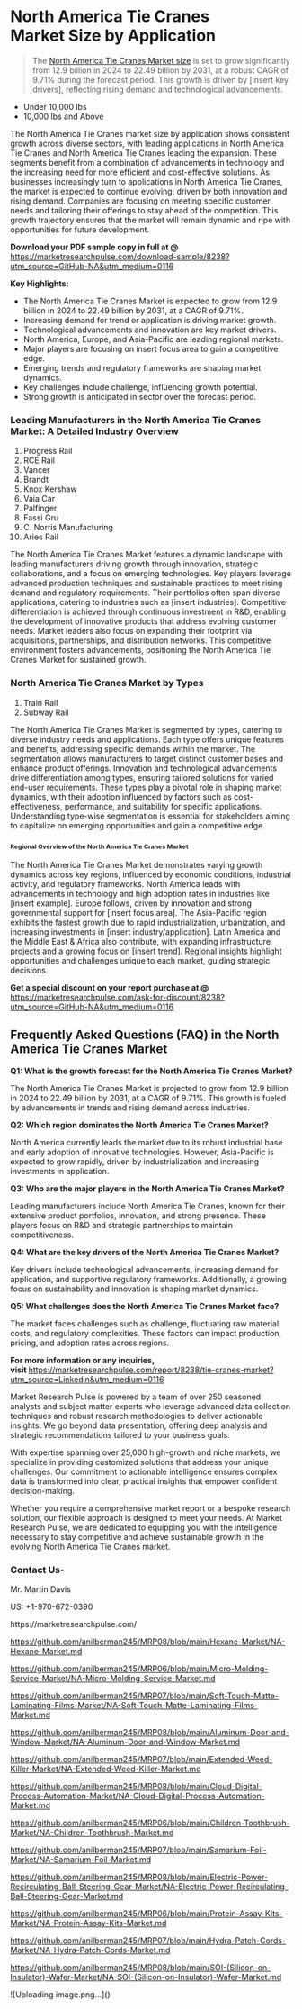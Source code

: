 <h1>North America Tie Cranes Market&nbsp;Size by Application</h1><blockquote><p>The <a href="https://marketresearchpulse.com/download-sample/8238?utm_source=GitHub-NA&amp;utm_medium=0116">North America Tie Cranes Market size</a> is set to grow significantly from 12.9 billion in 2024 to 22.49 billion by 2031, at a robust CAGR of 9.71% during the forecast period. This growth is driven by [insert key drivers], reflecting rising demand and technological advancements.</p></blockquote><ul><li>Under 10,000 lbs<li> 10,000 lbs and Above</li></ul><p>The North America Tie Cranes market size by application shows consistent growth across diverse sectors, with leading applications in North America Tie Cranes and North America Tie Cranes leading the expansion. These segments benefit from a combination of advancements in technology and the increasing need for more efficient and cost-effective solutions. As businesses increasingly turn to applications in North America Tie Cranes, the market is expected to continue evolving, driven by both innovation and rising demand. Companies are focusing on meeting specific customer needs and tailoring their offerings to stay ahead of the competition. This growth trajectory ensures that the market will remain dynamic and ripe with opportunities for future development.</p><p><strong>Download your PDF sample copy in full at @ </strong><a href="https://marketresearchpulse.com/download-sample/8238?utm_source=GitHub-NA&amp;utm_medium=0116">https://marketresearchpulse.com/download-sample/8238?utm_source=GitHub-NA&amp;utm_medium=0116</a></p><p><strong>Key Highlights: </strong></p><ul><li>The North America Tie Cranes Market is expected to grow from 12.9 billion in 2024 to 22.49 billion by 2031, at a CAGR of 9.71%.</li><li>Increasing demand for trend or application is driving market growth.</li><li>Technological advancements and innovation are key market drivers.</li><li>North America, Europe, and Asia-Pacific are leading regional markets.</li><li>Major players are focusing on insert focus area to gain a competitive edge.</li><li>Emerging trends and regulatory frameworks are shaping market dynamics.</li><li>Key challenges include challenge, influencing growth potential.</li><li>Strong growth is anticipated in sector over the forecast period.</li></ul><h3>Leading Manufacturers in the North America Tie Cranes Market: A Detailed Industry Overview</h3><ol><li>Progress Rail</li><li>RCE Rail</li><li>Vancer</li><li>Brandt</li><li>Knox Kershaw</li><li>Vaia Car</li><li>Palfinger</li><li>Fassi Gru</li><li>C. Norris Manufacturing</li><li>Aries Rail</li></ol><div class="flex max-w-full flex-col flex-grow"><div class="min-h-8 text-message flex w-full flex-col items-end gap-2 whitespace-normal break-words [.text-message+&amp;]:mt-5" dir="auto" data-message-author-role="assistant" data-message-id="fd8432e4-4910-450d-b182-61b7bfb0a01f" data-message-model-slug="gpt-4o"><div class="flex w-full flex-col gap-1 empty:hidden first:pt-[3px]"><div class="markdown prose w-full break-words dark:prose-invert light"><p>The North America Tie Cranes Market features a dynamic landscape with leading manufacturers driving growth through innovation, strategic collaborations, and a focus on emerging technologies. Key players leverage advanced production techniques and sustainable practices to meet rising demand and regulatory requirements. Their portfolios often span diverse applications, catering to industries such as [insert industries]. Competitive differentiation is achieved through continuous investment in R&amp;D, enabling the development of innovative products that address evolving customer needs. Market leaders also focus on expanding their footprint via acquisitions, partnerships, and distribution networks. This competitive environment fosters advancements, positioning the North America Tie Cranes Market for sustained growth.</p></div></div></div></div><h3>North America Tie Cranes Market by Types</h3><ol><li>Train Rail<li> Subway Rail</li></ol><div class="flex max-w-full flex-col flex-grow"><div class="min-h-8 text-message flex w-full flex-col items-end gap-2 whitespace-normal break-words [.text-message+&amp;]:mt-5" dir="auto" data-message-author-role="assistant" data-message-id="084470be-0bb7-4664-bddf-5156b4f41249" data-message-model-slug="gpt-4o-mini"><div class="flex w-full flex-col gap-1 empty:hidden first:pt-[3px]"><div class="markdown prose w-full break-words dark:prose-invert light"><p>The North America Tie Cranes Market is segmented by types, catering to diverse industry needs and applications. Each type offers unique features and benefits, addressing specific demands within the market. The segmentation allows manufacturers to target distinct customer bases and enhance product offerings. Innovation and technological advancements drive differentiation among types, ensuring tailored solutions for varied end-user requirements. These types play a pivotal role in shaping market dynamics, with their adoption influenced by factors such as cost-effectiveness, performance, and suitability for specific applications. Understanding type-wise segmentation is essential for stakeholders aiming to capitalize on emerging opportunities and gain a competitive edge.</p></div></div></div></div><h3><span style="font-size: 11px;">Regional Overview of the North America Tie Cranes Market</span></h3><div class="flex max-w-full flex-col flex-grow"><div class="min-h-8 text-message flex w-full flex-col items-end gap-2 whitespace-normal break-words [.text-message+&amp;]:mt-5" dir="auto" data-message-author-role="assistant" data-message-id="e9038762-ce64-4e30-91c9-9bd413514231" data-message-model-slug="gpt-4o-mini"><div class="flex w-full flex-col gap-1 empty:hidden first:pt-[3px]"><div class="markdown prose w-full break-words dark:prose-invert light"><p>The North America Tie Cranes Market demonstrates varying growth dynamics across key regions, influenced by economic conditions, industrial activity, and regulatory frameworks. North America leads with advancements in technology and high adoption rates in industries like [insert example]. Europe follows, driven by innovation and strong governmental support for [insert focus area]. The Asia-Pacific region exhibits the fastest growth due to rapid industrialization, urbanization, and increasing investments in [insert industry/application]. Latin America and the Middle East &amp; Africa also contribute, with expanding infrastructure projects and a growing focus on [insert trend]. Regional insights highlight opportunities and challenges unique to each market, guiding strategic decisions.</p></div></div></div></div><p><strong>Get a special discount on your report purchase at @ </strong><a href="https://marketresearchpulse.com/ask-for-discount/8238?utm_source=GitHub-NA&amp;utm_medium=0116">https://marketresearchpulse.com/ask-for-discount/8238?utm_source=GitHub-NA&amp;utm_medium=0116</a></p><h2>Frequently Asked Questions (FAQ) in the North America Tie Cranes Market</h2><p><strong>Q1: What is the growth forecast for the North America Tie Cranes Market?</strong></p><p>The North America Tie Cranes Market is projected to grow from 12.9 billion in 2024 to 22.49 billion by 2031, at a CAGR of 9.71%. This growth is fueled by advancements in trends and rising demand across industries.</p><p><strong>Q2: Which region dominates the North America Tie Cranes Market?</strong></p><p>North America currently leads the market due to its robust industrial base and early adoption of innovative technologies. However, Asia-Pacific is expected to grow rapidly, driven by industrialization and increasing investments in application.</p><p><strong>Q3: Who are the major players in the North America Tie Cranes Market?</strong></p><p>Leading manufacturers include North America Tie Cranes, known for their extensive product portfolios, innovation, and strong presence. These players focus on R&amp;D and strategic partnerships to maintain competitiveness.</p><p><strong>Q4: What are the key drivers of the North America Tie Cranes Market?</strong></p><p>Key drivers include technological advancements, increasing demand for application, and supportive regulatory frameworks. Additionally, a growing focus on sustainability and innovation is shaping market dynamics.</p><p><strong>Q5: What challenges does the North America Tie Cranes Market face?</strong></p><p>The market faces challenges such as challenge, fluctuating raw material costs, and regulatory complexities. These factors can impact production, pricing, and adoption rates across regions.</p><p><strong>For more information or any inquiries, visit&nbsp;</strong><a href="https://marketresearchpulse.com/report/8238/tie-cranes-market?utm_source=Linkedin&utm_medium=0116">https://marketresearchpulse.com/report/8238/tie-cranes-market?utm_source=Linkedin&utm_medium=0116</a></p><p>Market Research Pulse is powered by a team of over 250 seasoned analysts and subject matter experts who leverage advanced data collection techniques and robust research methodologies to deliver actionable insights. We go beyond data presentation, offering deep analysis and strategic recommendations tailored to your business goals.</p><p>With expertise spanning over 25,000 high-growth and niche markets, we specialize in providing customized solutions that address your unique challenges. Our commitment to actionable intelligence ensures complex data is transformed into clear, practical insights that empower confident decision-making.</p><p>Whether you require a comprehensive market report or a bespoke research solution, our flexible approach is designed to meet your needs. At Market Research Pulse, we are dedicated to equipping you with the intelligence necessary to stay competitive and achieve sustainable growth in the evolving North America Tie Cranes market.</p><h3><strong>Contact Us-</strong></h3><p>Mr. Martin Davis</p><p>US: +1-970-672-0390</p><p>https://marketresearchpulse.com/</p><p><a href="https://github.com/anilberman245/MRP08/blob/main/Hexane-Market/NA-Hexane-Market.md">https://github.com/anilberman245/MRP08/blob/main/Hexane-Market/NA-Hexane-Market.md</a></p><p><a href="https://github.com/anilberman245/MRP06/blob/main/Micro-Molding-Service-Market/NA-Micro-Molding-Service-Market.md">https://github.com/anilberman245/MRP06/blob/main/Micro-Molding-Service-Market/NA-Micro-Molding-Service-Market.md</a></p><p><a href="https://github.com/anilberman245/MRP07/blob/main/Soft-Touch-Matte-Laminating-Films-Market/NA-Soft-Touch-Matte-Laminating-Films-Market.md">https://github.com/anilberman245/MRP07/blob/main/Soft-Touch-Matte-Laminating-Films-Market/NA-Soft-Touch-Matte-Laminating-Films-Market.md</a></p><p><a href="https://github.com/anilberman245/MRP08/blob/main/Aluminum-Door-and-Window-Market/NA-Aluminum-Door-and-Window-Market.md">https://github.com/anilberman245/MRP08/blob/main/Aluminum-Door-and-Window-Market/NA-Aluminum-Door-and-Window-Market.md</a></p><p><a href="https://github.com/anilberman245/MRP07/blob/main/Extended-Weed-Killer-Market/NA-Extended-Weed-Killer-Market.md">https://github.com/anilberman245/MRP07/blob/main/Extended-Weed-Killer-Market/NA-Extended-Weed-Killer-Market.md</a></p><p><a href="https://github.com/anilberman245/MRP08/blob/main/Cloud-Digital-Process-Automation-Market/NA-Cloud-Digital-Process-Automation-Market.md">https://github.com/anilberman245/MRP08/blob/main/Cloud-Digital-Process-Automation-Market/NA-Cloud-Digital-Process-Automation-Market.md</a></p><p><a href="https://github.com/anilberman245/MRP06/blob/main/Children-Toothbrush-Market/NA-Children-Toothbrush-Market.md">https://github.com/anilberman245/MRP06/blob/main/Children-Toothbrush-Market/NA-Children-Toothbrush-Market.md</a></p><p><a href="https://github.com/anilberman245/MRP07/blob/main/Samarium-Foil-Market/NA-Samarium-Foil-Market.md">https://github.com/anilberman245/MRP07/blob/main/Samarium-Foil-Market/NA-Samarium-Foil-Market.md</a></p><p><a href="https://github.com/anilberman245/MRP08/blob/main/Electric-Power-Recirculating-Ball-Steering-Gear-Market/NA-Electric-Power-Recirculating-Ball-Steering-Gear-Market.md">https://github.com/anilberman245/MRP08/blob/main/Electric-Power-Recirculating-Ball-Steering-Gear-Market/NA-Electric-Power-Recirculating-Ball-Steering-Gear-Market.md</a></p><p><a href="https://github.com/anilberman245/MRP06/blob/main/Protein-Assay-Kits-Market/NA-Protein-Assay-Kits-Market.md">https://github.com/anilberman245/MRP06/blob/main/Protein-Assay-Kits-Market/NA-Protein-Assay-Kits-Market.md</a></p><p><a href="https://github.com/anilberman245/MRP07/blob/main/Hydra-Patch-Cords-Market/NA-Hydra-Patch-Cords-Market.md">https://github.com/anilberman245/MRP07/blob/main/Hydra-Patch-Cords-Market/NA-Hydra-Patch-Cords-Market.md</a></p><p><a href="https://github.com/anilberman245/MRP08/blob/main/SOI-(Silicon-on-Insulator)-Wafer-Market/NA-SOI-(Silicon-on-Insulator)-Wafer-Market.md">https://github.com/anilberman245/MRP08/blob/main/SOI-(Silicon-on-Insulator)-Wafer-Market/NA-SOI-(Silicon-on-Insulator)-Wafer-Market.md</a></p>
![Uploading image.png…]()
